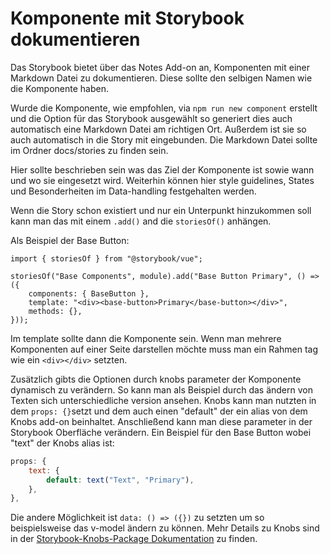 # Komponente mit Storybook dokumentieren

Das Storybook bietet über das Notes Add-on an, Komponenten mit einer Markdown Datei zu dokumentieren. Diese sollte den selbigen Namen wie die Komponente haben.

Wurde die Komponente, wie empfohlen, via `npm run new component` erstellt und die Option für das Storybook ausgewählt so generiert dies auch automatisch eine Markdown Datei am richtigen Ort. Außerdem ist sie so auch automatisch in die Story mit eingebunden. Die Markdown Datei sollte im Ordner docs/stories zu finden sein.

Hier sollte beschrieben sein was das Ziel der Komponente ist sowie wann und wo sie eingesetzt wird. Weiterhin können hier style guidelines, States und Besonderheiten im Data-handling festgehalten werden.

Wenn die Story schon existiert und nur ein Unterpunkt hinzukommen soll kann man das mit einem `.add()` and die `storiesOf()` anhängen.

Als Beispiel der Base Button:

```javascript{3-7}
import { storiesOf } from "@storybook/vue";

storiesOf("Base Components", module).add("Base Button Primary", () => ({
	components: { BaseButton },
	template: "<div><base-button>Primary</base-button></div>",
	methods: {},
}));
```

Im template sollte dann die Komponente sein. Wenn man mehrere Komponenten auf einer Seite darstellen möchte muss man ein Rahmen tag wie ein `<div></div>` setzten.

Zusätzlich gibts die Optionen durch knobs parameter der Komponente dynamisch zu verändern. So kann man als Beispiel durch das ändern von Texten sich unterschiedliche version ansehen. Knobs kann man nutzten in dem `props: {}`setzt und dem auch einen "default" der ein alias von dem Knobs add-on beinhaltet. Anschließend kann man diese parameter in der Storybook Oberfläche verändern. Ein Beispiel für den Base Button wobei "text" der Knobs alias ist:

```javascript
props: {
	text: {
		default: text("Text", "Primary"),
	},
},
```

Die andere Möglichkeit ist `data: () => ({})` zu setzten um so beispielsweise das v-model ändern zu können. Mehr Details zu Knobs sind in der [Storybook-Knobs-Package Dokumentation](https://www.npmjs.com/package/@storybook/addon-knobs) zu finden.
